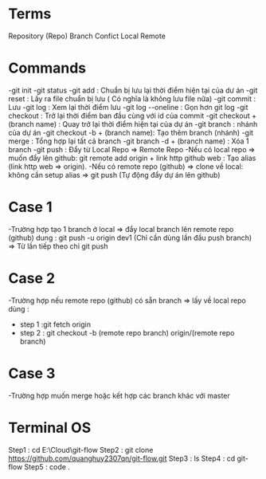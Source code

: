 
# Terms

Repository (Repo)
Branch
Confict
Local
Remote
# Commands

-git init
-git status
-git add : Chuẩn bị lưu lại thời điểm hiện tại của dư án
-git reset : Lấy ra file chuẩn bị lưu ( Có nghĩa là không lưu file nữa)
-git commit : Lưu 
-git log : Xem lại thời điểm lưu 
-git log --oneline : Gọn hơn git log
-git checkout : Trở lại thời điểm ban đầu cùng với id của commit
-git checkout + (branch name) : Quay trở lại thời điểm hiện tại của dự án
-git branch : nhánh của dự án
-git checkout -b + (branch name): Tạo thêm branch (nhánh)
-git merge : Tổng hợp lại tất cả branch
-git branch -d + (branch name) : Xóa 1 branch
-git push : Đẩy từ Local Repo => Remote Repo
-Nếu có local repo => muốn đẩy lên github:
git remote add origin + link http github web : Tạo alias (link http web => origin).
-Nếu có remote repo (github) => clone về local:
không cần setup alias => git push (Tự động đẩy dự án lên github)

# Case 1 
-Trường hợp tạo 1 branch ở local => đẩy local branch lên remote repo (github)
dung : git push -u origin dev1 (Chỉ cần dùng lần đầu push branch) => Từ lần tiếp theo chỉ git push

# Case 2
-Trường hợp nếu remote repo (github) có sẵn branch => lấy về local repo
dùng : 
- step 1 :git fetch origin 
- step 2 : git checkout -b (remote repo branch) origin/(remote repo branch)

# Case 3
-Trường hợp muốn merge hoặc kết hợp các branch khác với master
# Terminal OS
Step1 : cd E:\Cloud\git-flow
Step2 : git clone https://github.com/quanghuy2307qn/git-flow.git
Step3 : ls
Step4 : cd git-flow
Step5 : code .